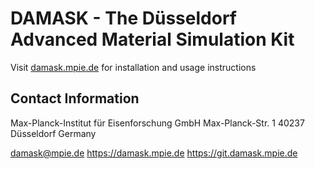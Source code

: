 # DAMASK - The Düsseldorf Advanced Material Simulation Kit

Visit [damask.mpie.de](https://damask.mpie.de) for installation and usage instructions

## Contact Information

Max-Planck-Institut für Eisenforschung GmbH
Max-Planck-Str. 1
40237 Düsseldorf
Germany

damask@mpie.de
https://damask.mpie.de
https://git.damask.mpie.de

